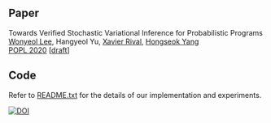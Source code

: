 ## Paper
Towards Verified Stochastic Variational Inference for Probabilistic Programs <br/>
[Wonyeol Lee](https://cs.stanford.edu/people/wonyeol/),
Hangyeol Yu,
[Xavier Rival](https://www.di.ens.fr/~rival/),
[Hongseok Yang](https://sites.google.com/view/hongseokyang/) <br/>
[POPL 2020](https://popl20.sigplan.org/)
[[draft](https://arxiv.org/abs/1907.08827)]

## Code
Refer to [README.txt](README.txt) for the details of our implementation and experiments.

[![DOI](https://zenodo.org/badge/DOI/10.5281/zenodo.3545194.svg)](https://doi.org/10.5281/zenodo.3545194)
